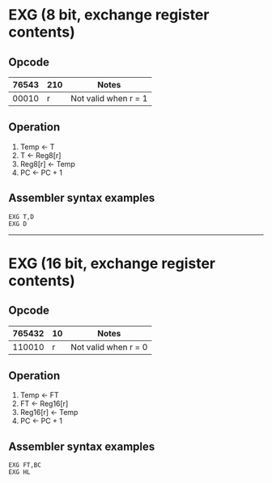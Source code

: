 # EXG (8 bit, exchange register contents)

## Opcode
| 76543 | 210 | Notes |
|-------|-----|-------|
| 00010 | r   | Not valid when r = 1 |

## Operation
1. Temp <- T
2. T <- Reg8[r]
3. Reg8[r] <- Temp
4. PC <- PC + 1

## Assembler syntax examples
```
EXG T,D
EXG D
```

---
# EXG (16 bit, exchange register contents)

## Opcode
| 765432 | 10 | Notes |
|--------|----|-------|
| 110010 | r  | Not valid when r = 0 |

## Operation
1. Temp <- FT
2. FT <- Reg16[r]
3. Reg16[r] <- Temp
4. PC <- PC + 1

## Assembler syntax examples
```
EXG FT,BC
EXG HL
```
